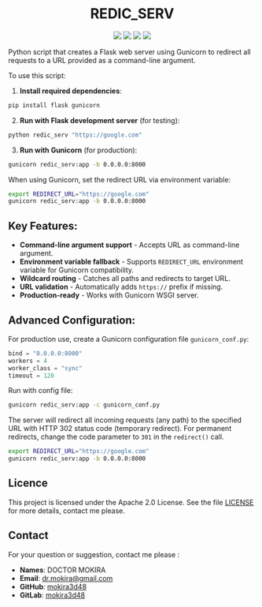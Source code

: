 <div align="center">

# REDIC_SERV

![](https://img.shields.io/badge/Python-3.10-blue)
![](https://img.shields.io/badge/LICENSE-Apache2.0-%2300557f)
![](https://img.shields.io/badge/lastest-2025--09--16-green)
![](https://img.shields.io/badge/contact-dr.mokira%40gmail.com-blueviolet)


</div>

Python script that creates a Flask web server using Gunicorn
to redirect all requests to a URL provided as a command-line argument.

To use this script:

1. **Install required dependencies**:
```bash
pip install flask gunicorn
```

2. **Run with Flask development server** (for testing):
```bash
python redic_serv "https://google.com"
```

3. **Run with Gunicorn** (for production):
```bash
gunicorn redic_serv:app -b 0.0.0.0:8000
```

When using Gunicorn, set the redirect URL via environment variable:
```bash
export REDIRECT_URL="https://google.com"
gunicorn redic_serv:app -b 0.0.0.0:8000
```

## Key Features:

- **Command-line argument support** - Accepts URL as command-line argument.
- **Environment variable fallback** - Supports `REDIRECT_URL` environment
variable for Gunicorn compatibility.
- **Wildcard routing** - Catches all paths and redirects to target URL.
- **URL validation** - Automatically adds `https://` prefix if missing.
- **Production-ready** - Works with Gunicorn WSGI server.

## Advanced Configuration:

For production use, create a Gunicorn configuration file `gunicorn_conf.py`:
```python
bind = "0.0.0.0:8000"
workers = 4
worker_class = "sync"
timeout = 120
```

Run with config file:
```bash
gunicorn redic_serv:app -c gunicorn_conf.py
```

The server will redirect all incoming requests (any path)
to the specified URL with HTTP 302 status code (temporary redirect).
For permanent redirects, change the code parameter to `301`
in the `redirect()` call.

```bash
export REDIRECT_URL="https://google.com"
gunicorn redic_serv:app -b 0.0.0.0:8000
```

## Licence

This project is licensed under the Apache 2.0 License.
See the file [LICENSE](LICENSE) for more details, contact me please.

## Contact

For your question or suggestion, contact me please :

- **Names**: DOCTOR MOKIRA
- **Email**: dr.mokira@gmail.com
- **GitHub**: [mokira3d48](https://github.com/mokira3d48)
- **GitLab**: [mokira3d48](https://gitlab.com/mokira3d48)
